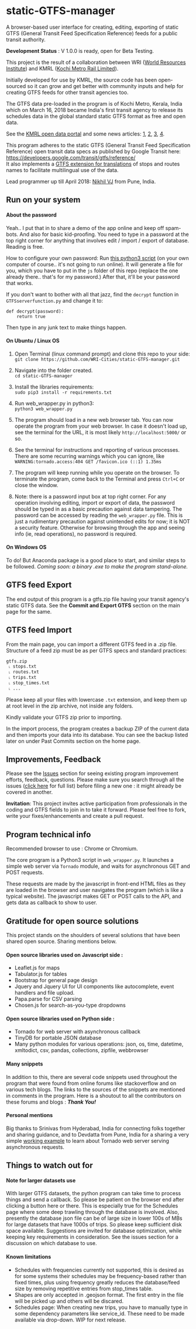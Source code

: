 # static-GTFS-manager
A browser-based user interface for creating, editing, exporting of static GTFS (General Transit Feed Specification Reference) feeds for a public transit authority.

**Development Status** : V 1.0.0 is ready, open for Beta Testing.

This project is the result of a collaboration between WRI ([World Resources Institute](http://wri-india.org/)) and KMRL ([Kochi Metro Rail Limited](http://kochimetro.org)). 

Initially developed for use by KMRL, the source code has been open-sourced so it can grow and get better with community inputs and help for creating GTFS feeds for other transit agencies too.

The GTFS data pre-loaded in the program is of Kochi Metro, Kerala, India which on March 16, 2018 became India's first transit agency to release its schedules data in the global standard static GTFS format as free and open data. 

See the [KMRL open data portal](https://kochimetro.org/open-data/) and some news articles: [1](http://www.newindianexpress.com/cities/kochi/2018/mar/17/kochi-metro-adopts-open-data-system-to-improve-access-to-its-services-1788342.html), [2](http://indianexpress.com/article/india/kochi-metro-throws-open-transit-data-to-public-on-the-lines-of-london-new-york-5100381/), [3](http://www.thehindu.com/news/cities/Kochi/open-data-to-improve-commuter-experience/article23275844.ece), [4](http://www.thehindu.com/news/cities/Kochi/kmrl-moves-a-step-ahead-to-open-up-transit-data/article23247617.ece).

This program adheres to the static GTFS (General Transit Feed Specification Reference) open transit data specs as published by Google Transit here: <https://developers.google.com/transit/gtfs/reference/>  
It also implements a [GTFS extension for translations](https://developers.google.com/transit/gtfs/reference/gtfs-extensions#translations) of stops and routes names to facilitate multilingual use of the data.

Lead programmer up till April 2018: [Nikhil VJ](https://answerquest.github.io) from Pune, India.


## Run on your system
#### About the password
Yeah.. I put that in to share a demo of the app online and keep off spam-bots. And also for basic kid-proofing. You need to type in a password at the top right corner for anything that involves edit / import / export of database. Reading is free.

How to configure your own password: Run [this python3 script](https://gist.github.com/answerquest/60c3adf3c9c6fb7f0c0637ca601829a2) (on your own computer of course.. it's not going to run online). It will generate a file for you, which you have to put in the `js` folder of this repo (replace the one already there.. that's for my password.) After that, it'll be your password that works.

If you don't want to bother with all that jazz, find the `decrypt` function in `GTFSserverfunction.py` and change it to:
```
def decrypt(password):
	return true
```
Then type in any junk text to make things happen.

#### On Ubuntu / Linux OS
1. Open Terminal (linux command prompt) and clone this repo to your side:  
`git clone https://github.com/WRI-Cities/static-GTFS-manager.git`

2.  Navigate into the folder created.  
`cd static-GTFS-manager`

3. Install the libraries requirements:  
`sudo pip3 install -r requirements.txt`

4. Run web_wrapper.py in python3:  
`python3 web_wrapper.py`

5. The program should load in a new web browser tab. You can now operate the program from your web browser. In case it doesn't load up, see the terminal for the URL, it is most likely `http://localhost:5000/` or so.

6. See the terminal for instructions and reporting of various processes. There are some recurring warnings which you can ignore, like `WARNING:tornado.access:404 GET /favicon.ico (::1) 1.35ms`

7. The program will keep running while you operate on the browser. To terminate the program, come back to the Terminal and press `Ctrl+C` or close the window.

8. Note: there is a password input box at top right corner. For any operation involving editing, import or export of data, the password should be typed in as a basic precaution against data tampering. The password can be accessed by reading the `web_wrapper.py` file. This is just a rudimentary precaution against unintended edits for now; it is NOT a security feature. Otherwise for browsing through the app and seeing info (ie, read operations), no password is required.


#### On Windows OS
To do! But Anaconda package is a good place to start, and similar steps to be followed. *Coming soon: a binary .exe to make the program stand-alone.*

## GTFS feed Export
The end output of this program is a gtfs.zip file having your transit agency's static GTFS data. See the **Commit and Export GTFS** section on the main page for the same.

## GTFS feed Import
From the main page, you can import a different GTFS feed in a .zip file. Structure of a feed zip must be as per GTFS specs and standard practices:  
```
gtfs.zip
 ˪ stops.txt
 ˪ routes.txt
 ˪ trips.txt
 ˪ stop_times.txt
 ˪ ...
 ```
Please keep all your files with lowercase `.txt` extension, and keep them up at root level in the zip archive, not inside any folders.

Kindly validate your GTFS zip prior to importing.

In the import process, the program creates a backup ZIP of the current data and then imports your data into its database. You can see the backup listed later on under Past Commits section on the home page.



## Improvements, Feedback
Please see the [Issues](https://github.com/WRI-Cities/static-GTFS-manager/issues) section for seeing existing program improvement efforts, feedback, questions. Please make sure you search through all the issues ([click here](https://github.com/WRI-Cities/static-GTFS-manager/issues?utf8=%E2%9C%93&q=) for full list) before filing a new one : it might already be covered in another.

**Invitation**: This project invites active participation from professionals in the coding and GTFS fields to join in to take it forward. Please feel free to fork, write your fixes/enhancements and create a pull request.

## Program technical info
Recommended browser to use : Chrome or Chromium.

The core program is a Python3 script in `web_wrapper.py`. It launches a simple web server via `Tornado` module, and waits for asynchronous GET and POST requests.

These requests are made by the javascript in front-end HTML files as they are loaded in the browser and user navigates the program (which is like a typical website). The javascript makes GET or POST calls to the API, and gets data as callback to show to user.

## Gratitude for open source solutions
This project stands on the shoulders of several solutions that have been shared open source. Sharing mentions below.

#### Open source libraries used on Javascript side : 
- Leaflet.js for maps
- Tabulator.js for tables
- Bootstrap for general page design
- Jquery and Jquery UI for UI components like autocomplete, event handlers and file upload.
- Papa.parse for CSV parsing
- Chosen.js for search-as-you-type dropdowns

#### Open source libraries used on Python side : 
- Tornado for web server with asynchronous callback
- TinyDB for portable JSON database
- Many python modules for various operations: json, os, time, datetime, xmltodict, csv, pandas, collections, zipfile, webbrowser

#### Many snippets
In addition to this, there are several code snippets used throughout the program that were found from online forums like stackoverflow and on various tech blogs. The links to the sources of the snippets are mentioned in comments in the program. Here is a shoutout to all the contributors on these forums and blogs : ***Thank You!***

#### Personal mentions
Big thanks to Srinivas from Hyderabad, India for connecting folks together and sharing guidance, and to Devdatta from Pune, India for a sharing a very simple [working example](https://github.com/devdattaT/sampleTornadoApp) to learn about Tornado web server serving asynchronous requests.

## Things to watch out for

#### Note for larger datasets use
With larger GTFS datasets, the python program can take time to process things and send a callback. So please be patient on the browser end after clicking a button here or there. This is especially true for the Schedules page where some deep trawling through the database is involved. Also, presently the database json file can be of large size in lower 100s of MBs for large datasets that have 1000s of trips. So please keep sufficient disk space available. Suggestions are invited for database optimization, while keeping key requirements in consideration. See the issues section for a discussion on which database to use.

#### Known limitations
- Schedules with frequencies currently not supported, this is desired as for some systems their schedules may be frequency-based rather than fixed times, plus using frequency greatly reduces the database/feed size by removing repetitive entries from stop_times table.
- Shapes are only accepted in .geojson format. The first entry in the file will be picked up and others will be discared.
- Schedules page: When creating new trips, you have to manually type in some dependency parameters like service_id. These need to be made available via drop-down. WIP for next release.
